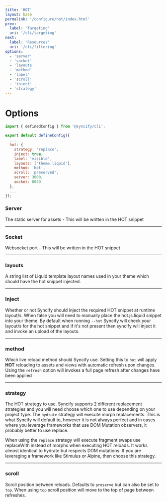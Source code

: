 ```yaml
---
title: 'HOT'
layout: base
permalink: '/configure/hot/index.html'
prev:
  label: 'Targeting'
  uri: '/cli/targeting'
next:
  label: 'Resources'
  uri: '/cli/filtering'
options:
  - 'server'
  - 'socket'
  - 'layouts'
  - 'method'
  - 'label'
  - 'scroll'
  - 'inject'
  - 'strategy'
---
```


# Options

```js
import { definedConfig } from '@syncify/cli';

export default defineConfig({
  ...
  hot: {
    strategy: 'replace',
    inject: true,
    label: 'visible',
    layouts: ['theme.liquid'],
    method: 'hot',
    scroll: 'preserved',
    server: 3000,
    socket: 8089
  },
  ...
});
```

### Server

The static server for assets - This will be written in the HOT snippet

---

### Socket

Websocket port - This will be written in the HOT snippet

---

### layouts

A string list of Liquid template layout names used in your theme which should have the hot snippet injected.

---

### Inject

Whether or not Syncify should inject the required HOT snippet at runtime layout/s. When false you will need to manually place the hot.js.liquid snippet into your theme. By default when running `--hot` Syncify will check your layout/s for the hot snippet and if it's not present then syncify will inject it and invoke an upload of the layouts.

---

### method

Which live reload method should Syncify use. Setting this to `hot` will apply **HOT** reloading to assets and views with automatic refresh upon changes. Using the `refresh` option will invokes a full page refresh after changes have been applied

---

### strategy

The HOT strategy to use. Syncify supports 2 different replacement strategies and you will need choose which one to use depending on your project type. The `hydrate` strategy will execute morph replacements. This is what Syncify will default to, however it is not always perfect and in cases where you leverage frameworks that use DOM Mutation observers, it probably better to use replace.

When using the `replace` strategy will execute fragment swaps use replaceWith instead of morphs when executing HOT reloads. It works almost identical to hydrate but respects DOM mutations. If you are leveraging a framework like Stimulus or Alpine, then choose this strategy.

---

### scroll

Scroll position between reloads. Defaults to `preserve` but can also be set to `top`. When using `top` scroll position will move to the top of page between refreshes.
